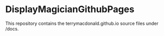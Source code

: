 # DisplayMagicianGithubPages

This repository contains the terrymacdonald.github.io source files under /docs.
